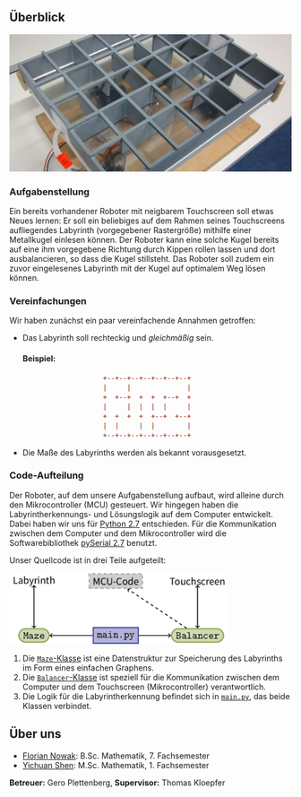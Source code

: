 Überblick
---------

![Roboter](resources/robot.jpg)

### Aufgabenstellung

Ein bereits vorhandener Roboter mit neigbarem Touchscreen soll etwas Neues lernen: Er soll ein beliebiges auf dem Rahmen seines Touchscreens aufliegendes Labyrinth (vorgegebener Rastergröße) mithilfe einer Metallkugel einlesen können. Der Roboter kann eine solche Kugel bereits auf eine ihm vorgegebene Richtung durch Kippen rollen lassen und dort ausbalancieren, so dass die Kugel stillsteht. Das Roboter soll zudem ein zuvor eingelesenes Labyrinth mit der Kugel auf optimalem Weg lösen können.

### Vereinfachungen

Wir haben zunächst ein paar vereinfachende Annahmen getroffen:

- Das Labyrinth soll rechteckig und *gleichmäßig* sein.

  #### Beispiel:
  ```ini
                      +--+--+--+--+--+--+--+
                      |     |              |
                      +  +--+  +  +  +--+  +
                      |     |  |  |  |     |
                      +  +  +  +  +--+  +--+
                      |  |     |  |        |
                      +--+--+--+--+--+--+--+
  ```
- Die Maße des Labyrinths werden als bekannt vorausgesetzt.

### Code-Aufteilung

Der Roboter, auf dem unsere Aufgabenstellung aufbaut, wird alleine durch den Mikrocontroller (MCU) gesteuert. Wir hingegen haben die Labyrintherkennungs- und Lösungslogik auf dem Computer entwickelt. Dabei haben wir uns für [Python 2.7](http://python.org) entschieden. Für die Kommunikation zwischen dem Computer und dem Mikrocontroller wird die Softwarebibliothek [pySerial 2.7](http://pyserial.sourceforge.net/) benutzt.

Unser Quellcode ist in drei Teile aufgeteilt:

![Code-Aufteilung](resources/code.png)

1. Die [`Maze`-Klasse](referenz.html#h2-class-maze-maze "Referenz") ist eine Datenstruktur zur Speicherung des Labyrinths im Form eines einfachen Graphens.
2. Die [`Balancer`-Klasse](referenz.html#h2-class-balancer-balancer "Referenz") ist speziell für die Kommunikation zwischen dem Computer und dem Touchscreen (Mikrocontroller) verantwortlich.
3. Die Logik für die Labyrintherkennung befindet sich in [`main.py`](referenz.html#h2-main-py "Referenz"), das beide Klassen verbindet.

Über uns
--------

* [Florian Nowak](https://github.com/flo7210): B.Sc. Mathematik, 7. Fachsemester
* [Yichuan Shen](https://github.com/yishn): M.Sc. Mathematik, 1. Fachsemester

**Betreuer:** Gero Plettenberg, **Supervisor:** Thomas Kloepfer